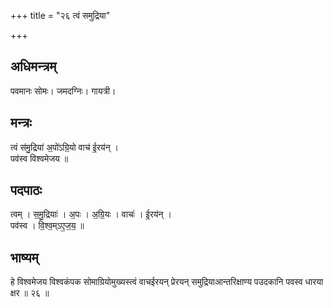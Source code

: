 +++
title = "२६ त्वं समुद्रिया"

+++
## अधिमन्त्रम्
पवमानः सोमः। जमदग्निः। गायत्री।

## मन्त्रः
त्वं स॑मु॒द्रिया॑ अ॒पो॑ऽग्रि॒यो वाच॑ ई॒रय॑न् ।  
पव॑स्व विश्वमेजय ॥

## पदपाठः
त्वम् । स॒मु॒द्रियाः॑ । अ॒पः । अ॒ग्रि॒यः । वाचः॑ । ई॒रय॑न् ।  
पव॑स्व । वि॒श्व॒म्ऽए॒ज॒य॒ ॥

## भाष्यम्
हे विश्वमेजय विश्वकंपक सोमाग्रियोमुख्यस्त्वं वाचईरयन् प्रेरयन् समुद्रियाआन्तरिक्षाण्य पउदकानि पवस्व धारया क्षर ॥ २६ ॥